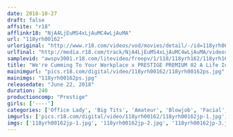 ```yaml
---
date: 2018-10-27
draft: false
affsite: "r18"
afflinkr18: "NjA4LjEuMS4xLjAuMC4wLjAuMA"
url: "118yrh00162"
urloriginal: "http://www.r18.com/videos/vod/movies/detail/-/id=118yrh00162"
urlfinal: "http://media.r18.com/track/NjA4LjEuMS4xLjAuMC4wLjAuMA/videos/vod/movies/detail/-/id=118yrh00162"
samplevid: "awspv3001.r18.com/litevideo/freepv/1/118/118yrh162/118yrh162_dmb_w.mp4"
title: "We're Cumming To Your Workplace x PRESTIGE PREMIUM 02 A Life Insurance Broker, *zuki-san (23 Years Old) A Secretly Horny Office Worker At A Publishing House, Mi**-san (22 Years Old) A Perverted Big Tits Amateur Staffer At A Security Firm, Ichi**se-san (22 Years Old) A Genuine Maso Musical Instrument Manufacturer Sales Lady *so-san (22 Years Old) An Obedient Maso Bitch"
mainimgurl: "pics.r18.com/digital/video/118yrh00162/118yrh00162ps.jpg"
mainimgs: "118yrh00162ps.jpg"
releasedate: "June 22, 2018"
duration: 240
productioncomp: "Prestige"
girls: ['----']
categories: ['Office Lady', 'Big Tits', 'Amateur', 'Blowjob', 'Facial', 'Over 4 Hours', 'Hi-Def']
imgurls: ['pics.r18.com/digital/video/118yrh00162/118yrh00162jp-1.jpg', 'pics.r18.com/digital/video/118yrh00162/118yrh00162jp-2.jpg', 'pics.r18.com/digital/video/118yrh00162/118yrh00162jp-3.jpg', 'pics.r18.com/digital/video/118yrh00162/118yrh00162jp-4.jpg', 'pics.r18.com/digital/video/118yrh00162/118yrh00162jp-5.jpg', 'pics.r18.com/digital/video/118yrh00162/118yrh00162jp-6.jpg', 'pics.r18.com/digital/video/118yrh00162/118yrh00162jp-7.jpg', 'pics.r18.com/digital/video/118yrh00162/118yrh00162jp-8.jpg', 'pics.r18.com/digital/video/118yrh00162/118yrh00162jp-9.jpg', 'pics.r18.com/digital/video/118yrh00162/118yrh00162jp-10.jpg', 'pics.r18.com/digital/video/118yrh00162/118yrh00162jp-11.jpg', 'pics.r18.com/digital/video/118yrh00162/118yrh00162jp-12.jpg', 'pics.r18.com/digital/video/118yrh00162/118yrh00162jp-13.jpg', 'pics.r18.com/digital/video/118yrh00162/118yrh00162jp-14.jpg', 'pics.r18.com/digital/video/118yrh00162/118yrh00162jp-15.jpg', 'pics.r18.com/digital/video/118yrh00162/118yrh00162jp-16.jpg', 'pics.r18.com/digital/video/118yrh00162/118yrh00162jp-17.jpg', 'pics.r18.com/digital/video/118yrh00162/118yrh00162jp-18.jpg', 'pics.r18.com/digital/video/118yrh00162/118yrh00162jp-19.jpg', 'pics.r18.com/digital/video/118yrh00162/118yrh00162jp-20.jpg']
imgs: ['118yrh00162jp-1.jpg', '118yrh00162jp-2.jpg', '118yrh00162jp-3.jpg', '118yrh00162jp-4.jpg', '118yrh00162jp-5.jpg', '118yrh00162jp-6.jpg', '118yrh00162jp-7.jpg', '118yrh00162jp-8.jpg', '118yrh00162jp-9.jpg', '118yrh00162jp-10.jpg', '118yrh00162jp-11.jpg', '118yrh00162jp-12.jpg', '118yrh00162jp-13.jpg', '118yrh00162jp-14.jpg', '118yrh00162jp-15.jpg', '118yrh00162jp-16.jpg', '118yrh00162jp-17.jpg', '118yrh00162jp-18.jpg', '118yrh00162jp-19.jpg', '118yrh00162jp-20.jpg']
---
```

